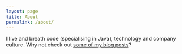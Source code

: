 ```yaml
---
layout: page
title: About
permalink: /about/
---
```


<amp-img width="980" height="400" layout="responsive" src="/assets/images/banner.jpg" alt=""></amp-img>

I live and breath code (specialising in Java), technology and company culture. Why not check out [some of my blog posts](/)?
